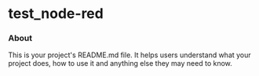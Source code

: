 test_node-red
=============

### About

This is your project's README.md file. It helps users understand what your
project does, how to use it and anything else they may need to know.